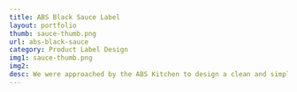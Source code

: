 ```yaml
---
title: ABS Black Sauce Label
layout: portfolio
thumb: sauce-thumb.png
url: abs-black-sauce
category: Product Label Design
img1: sauce-thumb.png
img2: 
desc: We were approached by the ABS Kitchen to design a clean and simple label for their Special Black Sauce. We designed their product label giving it a clear and simple design in order to clearly communicate the product
---
```


